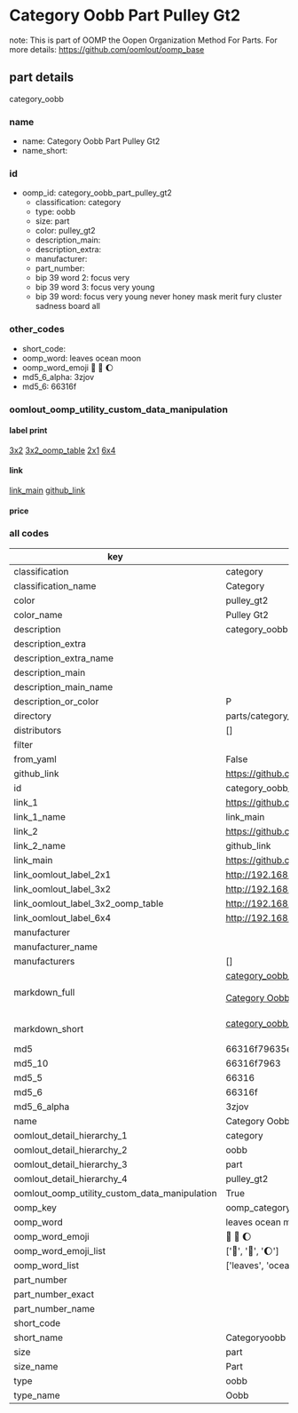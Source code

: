 # Category Oobb Part Pulley Gt2  

note: This is part of OOMP the Oopen Organization Method For Parts. For more details: https://github.com/oomlout/oomp_base

##  part details



category_oobb

### name
* name: Category Oobb Part Pulley Gt2
* name_short: 
### id
* oomp_id: category_oobb_part_pulley_gt2
  * classification: category
  * type: oobb
  * size: part
  * color: pulley_gt2
  * description_main: 
  * description_extra: 
  * manufacturer: 
  * part_number: 
  * bip 39 word 2: focus very
  * bip 39 word 3: focus very young
  * bip 39 word: focus very young never honey mask merit fury cluster sadness board all

### other_codes
* short_code: 
* oomp_word: leaves ocean moon
* oomp_word_emoji :leaves: :ocean: :moon:
* md5_6_alpha: 3zjov
* md5_6: 66316f






### oomlout_oomp_utility_custom_data_manipulation
#### label print
[3x2](http://192.168.1.245:1112/?label=oomp%203zjov)
[3x2_oomp_table](http://192.168.1.107:1112/?label=oomp%203zjov)
[2x1](http://192.168.1.242:1112/?label=oomp%203zjov)
[6x4](http://192.168.1.55:1112/?label=oomp%203zjov)    

#### link

[link_main](https://github.com/oomlout/oomlout_oomp_current_version_messy/tree/main/parts/category_oobb_part_pulley_gt2) [github_link](https://github.com/oomlout/oomlout_oomp_part_src/tree/main/parts/category_oobb_part_pulley_gt2)                             

#### price







### all codes 
| key | value |  
| --- | --- |  
| classification | category |  
| classification_name | Category |  
| color | pulley_gt2 |  
| color_name | Pulley Gt2 |  
| description | category_oobb |  
| description_extra |  |  
| description_extra_name |  |  
| description_main |  |  
| description_main_name |  |  
| description_or_color | P  |  
| directory | parts/category_oobb_part_pulley_gt2 |  
| distributors | [] |  
| filter |  |  
| from_yaml | False |  
| github_link | https://github.com/oomlout/oomlout_oomp_part_src/tree/main/parts/category_oobb_part_pulley_gt2 |  
| id | category_oobb_part_pulley_gt2 |  
| link_1 | https://github.com/oomlout/oomlout_oomp_current_version_messy/tree/main/parts/category_oobb_part_pulley_gt2 |  
| link_1_name | link_main |  
| link_2 | https://github.com/oomlout/oomlout_oomp_part_src/tree/main/parts/category_oobb_part_pulley_gt2 |  
| link_2_name | github_link |  
| link_main | https://github.com/oomlout/oomlout_oomp_current_version_messy/tree/main/parts/category_oobb_part_pulley_gt2 |  
| link_oomlout_label_2x1 | http://192.168.1.242:1112/?label=oomp%203zjov |  
| link_oomlout_label_3x2 | http://192.168.1.245:1112/?label=oomp%203zjov |  
| link_oomlout_label_3x2_oomp_table | http://192.168.1.107:1112/?label=oomp%203zjov |  
| link_oomlout_label_6x4 | http://192.168.1.55:1112/?label=oomp%203zjov |  
| manufacturer |  |  
| manufacturer_name |  |  
| manufacturers | [] |  
| markdown_full | [category_oobb_part_pulley_gt2](https://github.com/oomlout/oomlout_oomp_current_version_messy/tree/main/parts/category_oobb_part_pulley_gt2)<br>[](https://github.com/oomlout/oomlout_oomp_current_version_messy/tree/main/parts/category_oobb_part_pulley_gt2)<br>[Category Oobb Part Pulley Gt2](https://github.com/oomlout/oomlout_oomp_current_version_messy/tree/main/parts/category_oobb_part_pulley_gt2)<br><br> |  
| markdown_short | [category_oobb_part_pulley_gt2](https://github.com/oomlout/oomlout_oomp_current_version_messy/tree/main/parts/category_oobb_part_pulley_gt2)<br><br> |  
| md5 | 66316f79635e717221b69951febcbad1 |  
| md5_10 | 66316f7963 |  
| md5_5 | 66316 |  
| md5_6 | 66316f |  
| md5_6_alpha | 3zjov |  
| name | Category Oobb Part Pulley Gt2 |  
| oomlout_detail_hierarchy_1 | category |  
| oomlout_detail_hierarchy_2 | oobb |  
| oomlout_detail_hierarchy_3 | part |  
| oomlout_detail_hierarchy_4 | pulley_gt2 |  
| oomlout_oomp_utility_custom_data_manipulation | True |  
| oomp_key | oomp_category_oobb_part_pulley_gt2 |  
| oomp_word | leaves ocean moon |  
| oomp_word_emoji | :leaves: :ocean: :moon: |  
| oomp_word_emoji_list | [':leaves:', ':ocean:', ':moon:'] |  
| oomp_word_list | ['leaves', 'ocean', 'moon'] |  
| part_number |  |  
| part_number_exact |  |  
| part_number_name |  |  
| short_code |  |  
| short_name | Categoryoobb |  
| size | part |  
| size_name | Part |  
| type | oobb |  
| type_name | Oobb |  
